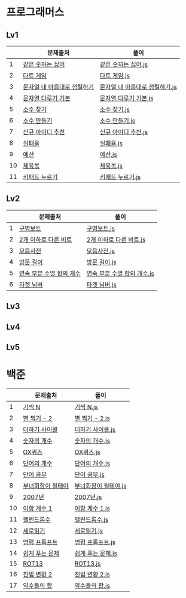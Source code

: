 # 프로그래머스

## Lv1
||문제출처|풀이|
|------|---|---|
|1|[같은 숫자는 싫어](https://school.programmers.co.kr/learn/courses/30/lessons/12906)|[같은 숫자는 싫어.js](https://github.com/Battle-Algorithm/HJ/commit/16cd09b357bb77955cf7ea94e1ffc3a355575cd3)|
|2|[다트 게임](https://school.programmers.co.kr/learn/courses/30/lessons/17682)|[다트 게임.js](https://github.com/Battle-Algorithm/HJ/commit/d37a9431a1c1a3721b2057b2072e66d8a35d6045)|
|3|[문자열 내 마음대로 정렬하기](https://school.programmers.co.kr/learn/courses/30/lessons/12915)|[문자열 내 마음대로 정렬하기.js](https://github.com/Battle-Algorithm/HJ/commit/e984ea2ba38e058fc094e94a2565edbe5aa8d770)|
|4|[문자열 다루기 기본](https://school.programmers.co.kr/learn/courses/30/lessons/12918)|[문자열 다루기 기본.js](https://github.com/Battle-Algorithm/HJ/commit/0df0f8a6f4fde151a70f309ffb120fd2152e74f4)|
|5|[소수 찾기](https://school.programmers.co.kr/learn/courses/30/lessons/12921)|[소수 찾기.js](https://github.com/Battle-Algorithm/HJ/commit/f144b87dd004de0039c039047177a4739e4ce09f)|
|6|[소수 만들기](https://school.programmers.co.kr/learn/courses/30/lessons/12977)|[소수 만들기.js](https://github.com/Battle-Algorithm/HJ/commit/272d4981b54f2483c8230e83ddbf651ce7c60eb3)|
|7|[신규 아이디 추천](https://school.programmers.co.kr/learn/courses/30/lessons/72410)|[신규 아이디 추천.js](https://github.com/Battle-Algorithm/HJ/commit/be3023dd6a18bf24fc61fcbb7c08686df44b175e)|
|8|[실패율](https://school.programmers.co.kr/learn/courses/30/lessons/42889)|[실패율.js](https://github.com/Battle-Algorithm/HJ/commit/69f4564984000d86294985439fbe47bc5dbabb12)|
|9|[예산](https://school.programmers.co.kr/learn/courses/30/lessons/12982)|[예산.js](https://github.com/Battle-Algorithm/HJ/commit/f8e7fcb8d52e3c13b5055eafbd266217c3196bf3)|
|10|[체육복](https://school.programmers.co.kr/learn/courses/30/lessons/42862)|[체육복.js](https://github.com/Battle-Algorithm/HJ/commit/3f2bc02c14339d7b14cce8f7ab106e8496e24677)|
|11|[키패드 누르기](https://school.programmers.co.kr/learn/courses/30/lessons/67256)|[키패드 누르기.js](https://github.com/Battle-Algorithm/HJ/commit/1bc30a8d0bbe9f2faa0ad058992cf1281c4dfed1)|

## Lv2
||문제출처|풀이|
|------|---|---|
|1|[구명보트](https://school.programmers.co.kr/learn/courses/30/lessons/42885)|[구명보트.js](https://github.com/Battle-Algorithm/HJ/commit/6e33bee19417d678b201acd84e65e3d6a17836cf)|
|2|[2개 이하로 다른 비트](https://school.programmers.co.kr/learn/courses/30/lessons/77885)|[2개 이하로 다른 비트.js](https://github.com/Battle-Algorithm/HJ/commit/073a612eb0146311f870c4d170df9d2a4482212e)|
|3|[모음사전](https://school.programmers.co.kr/learn/courses/30/lessons/84512)|[모음사전.js](https://github.com/Battle-Algorithm/HJ/commit/2c137a7af55b60df685582ae0695e700e8927237)|
|4|[방문 길이](https://school.programmers.co.kr/learn/courses/30/lessons/49994?language=javascript)|[방문 길이.js](https://github.com/Battle-Algorithm/HJ/commit/161bfa8a86f15b1cc1bf4b1b5ffbc349c48893bb)|
|5|[연속 부분 수열 합의 개수](https://school.programmers.co.kr/learn/courses/30/lessons/131701)|[연속 부분 수열 합의 개수.js](https://github.com/Battle-Algorithm/HJ/commit/d47abe5cbf6426c9dab9da235d701aa30581b2f9)|
|6|[타겟 넘버](https://school.programmers.co.kr/learn/courses/30/lessons/43165)|[타겟 넘버.js](https://github.com/Battle-Algorithm/HJ/commit/61ea655b9103a55e17e54e3e7d14ed2082862949)|

## Lv3

## Lv4

## Lv5

# 백준
||문제출처|풀이|
|------|---|---|
|1|[기찍 N](https://www.acmicpc.net/problem/2742)|[기찍 N.js](https://github.com/Battle-Algorithm/HJ/commit/16b6ee280f1e79e8b4ef74c99704227993237c71)|
|2|[별 찍기 - 2](https://www.acmicpc.net/problem/2439)|[별 찍기 - 2.js](https://github.com/Battle-Algorithm/HJ/commit/1e98309d779f289a480c60ff9a82e37b26ab3733)|
|3|[더하기 사이클](https://www.acmicpc.net/problem/1110)|[더하기 사이클.js](https://github.com/Battle-Algorithm/HJ/commit/4c9b99434f786f3eb6d93b0a8b231259a804633c)|
|4|[숫자의 개수](https://www.acmicpc.net/problem/2577)|[숫자의 개수.js](https://github.com/Battle-Algorithm/HJ/commit/d670b7cf10268ffab84aa19673e711d5cfdbf02e)|
|5|[OX퀴즈](https://www.acmicpc.net/problem/8958)|[OX퀴즈.js](https://github.com/Battle-Algorithm/HJ/commit/e7ebba5a05f4dfe5bfb754648addd407f5363fbf)|
|6|[단어의 개수](https://www.acmicpc.net/problem/1152)|[단어의 개수.js](https://github.com/Battle-Algorithm/HJ/commit/4105b8e2fd892d8832dd3b8daafba141d324fff2)|
|7|[단어 공부](https://www.acmicpc.net/problem/1157)|[단어 공부.js](https://github.com/Battle-Algorithm/HJ/commit/c96d59c2dc68b63cd9a2b698051d16b728cbc637)|
|8|[부녀회장이 될테야](https://www.acmicpc.net/problem/2775)|[부녀회장이 될테야.js](https://github.com/Battle-Algorithm/HJ/commit/3f4bc84ce1ab3adc8bf3b47c5578975d86f65b7e)|
|9|[2007년](https://www.acmicpc.net/problem/1924)|[2007년.js](https://github.com/Battle-Algorithm/HJ/commit/c7f8caad8ffed206beb9867b8e8193f18951c303)|
|10|[이항 계수 1](https://www.acmicpc.net/problem/11050)|[이항 계수 1.js](https://github.com/Battle-Algorithm/HJ/commit/d626926bbb0f3bf16fa76cbb93b6c08dfe5c779f)|
|11|[팰린드롬수](https://www.acmicpc.net/problem/1259)|[팰린드롬수.js](https://github.com/Battle-Algorithm/HJ/commit/0d969d97547beee1b7ba3d0e1ba7806d4ad28e60)|
|12|[세로읽기](https://www.acmicpc.net/problem/10798)|[세로읽기.js](https://github.com/Battle-Algorithm/HJ/commit/7704536ba69f32f99a19f1f23f949a0e1b8a880f)|
|13|[명령 프롬프트](https://www.acmicpc.net/problem/1032)|[명령 프롬프트.js](https://github.com/Battle-Algorithm/HJ/commit/1046dc38431ef47e4c0289707723e6b952c576f9)|
|14|[쉽게 푸는 문제](https://www.acmicpc.net/problem/1292)|[쉽게 푸는 문제.js](https://github.com/Battle-Algorithm/HJ/commit/84af129032ff76dad98bcf346712ed189b3dae1d)|
|15|[ROT13](https://www.acmicpc.net/problem/11655)|[ROT13.js](https://github.com/Battle-Algorithm/HJ/commit/408667d533350c42edd664747d834920b43c29c3)|
|16|[진법 변환 2](https://www.acmicpc.net/problem/11005)|[진법 변환 2.js](https://github.com/Battle-Algorithm/HJ/commit/e460794e2064c9887cd2583536c8d2730f5a7a9e)|
|17|[약수들의 합](https://www.acmicpc.net/problem/9506)|[약수들의 합.js](https://github.com/Battle-Algorithm/HJ/commit/fffd77d0b07ee43fb89c598f80a88e83847b6a7c)|

<!--|1|[]()|[.js]()|-->
